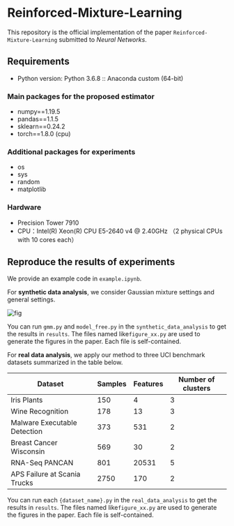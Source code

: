 # Reinforced-Mixture-Learning

This repository is the official implementation of the paper `Reinforced-Mixture-Learning` submitted to *Neural Networks*.

## Requirements

- Python version: Python 3.6.8 :: Anaconda custom (64-bit)

### Main packages for the proposed estimator

- numpy==1.19.5
- pandas==1.1.5
- sklearn==0.24.2
- torch==1.8.0 (cpu)

### Additional packages for experiments

- os
- sys
- random
- matplotlib

### Hardware

- Precision Tower 7910
- CPU：Intel(R) Xeon(R) CPU E5-2640 v4 @ 2.40GHz （2 physical CPUs with 10 cores each）

## Reproduce the results of experiments

We provide an example code in `example.ipynb`.

For **synthetic data analysis**, we consider Gaussian mixture settings and general settings. 

![fig](https://pic.imgdb.cn/item/62728f9a0947543129d6f2e4.png)

You can run `gmm.py` and `model_free.py` in the `synthetic_data_analysis` to get the results in `results`. The files named like`figure_xx.py` are used to generate the figures in the paper. Each file is self-contained.

For **real data analysis**, we apply our method to three UCI benchmark datasets summarized in the table below.

| Dataset                      | Samples | Features | Number of clusters |
| ---------------------------- | ------- | -------- | ------------------ |
| Iris Plants                  | 150     | 4        | 3                  |
| Wine Recognition             | 178     | 13       | 3                  |
| Malware Executable Detection | 373     | 531      | 2                  |
| Breast Cancer Wisconsin      | 569     | 30       | 2                  |
| RNA-Seq PANCAN               | 801     | 20531    | 5                  |
| APS Failure at Scania Trucks | 2750    | 170      | 2                  |

You can run each `{dataset_name}.py` in the `real_data_analysis` to get the results in `results`. The files named like`figure_xx.py` are used to generate the figures in the paper. Each file is self-contained.
